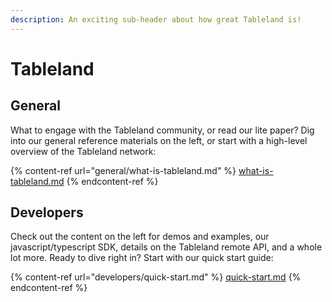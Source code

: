 ```yaml
---
description: An exciting sub-header about how great Tableland is!
---
```


# Tableland

## General

What to engage with the Tableland community, or read our lite paper? Dig into our general reference materials on the left, or start with a high-level overview of the Tableland network:

{% content-ref url="general/what-is-tableland.md" %}
[what-is-tableland.md](general/what-is-tableland.md)
{% endcontent-ref %}

## Developers

Check out the content on the left for demos and examples, our javascript/typescript SDK, details on the Tableland remote API, and a whole lot more. Ready to dive right in? Start with our quick start guide:

{% content-ref url="developers/quick-start.md" %}
[quick-start.md](developers/quick-start.md)
{% endcontent-ref %}
